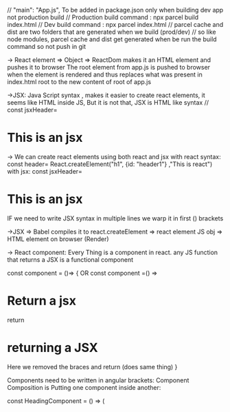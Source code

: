 // "main": "App.js", To be added in package.json only when building dev app not production build
// Production build command : npx parcel build index.html
// Dev build command : npx parcel index.html
// parcel cache and dist are two folders that are generated when we build (prod/dev)
// so like node modules, parcel cache and dist get generated when be run the build command so not push in git

-> React element => Object => ReactDom makes it an HTML element and pushes it to browser
The root element from app.js is pushed to browser when the element is rendered and thus replaces what was present in index.html root to the new content of root of app.js

->JSX: Java Script syntax , makes it easier to create react elements, it seems like HTML inside JS, But it is not that, JSX is HTML like syntax
// const jsxHeader= <h1>This is an jsx</h1>
-> We can create react elements using both react and jsx
with react syntax: const header= React.createElement("h1", {id: "header1"} ,"This is react")
with jsx: const jsxHeader= <h1 id=header1>This is an jsx</h1>

IF we need to write JSX syntax in multiple lines we warp it in first () brackets

->JSX => Babel compiles it to react.createElement => react element JS obj => HTML element on browser (Render)

-> React component: Every Thing is a component in react.
   any JS function that returns a JSX is a functional component

   const component = ()=> {                     OR      const component =() => <h1>Return a jsx</h1>
    return <h1>returning a JSX</h1>                     Here we removed the braces and return (does same thing) 
   }

  Components need to be written in angular brackets: <component />
  Component Composition is Putting one component inside another:  

  const HeadingComponent = () => (
  <div id="Container">
    <Title />       //Component composition (But eveyrthing should be under one main container like div here) Title is another functional component
    <h1>{100+200}</h1> //we can inject any JS Code inside the JSX using curly braces and it would come out as an html element
    {console/log("Print this)}
    <h1 className="heading">Returning JSX using functional Component</h1>
  </div>
  );

  -> useEffect(()=>,[]): contains a call back func and a dependency array
      if the dependency array argument is missing then use effect is called after any component render (be it related to that useEffect hook or not)
      if empty dependency array then the hook is called during initial render and just that once
      if the array [variable] is not empty then useEffect is called every time "variable" is updated 

  -> 2 types of routing:
   1: server side routing: When we route the pages using anchor tags, hence while navigating to another page it fetches the data off that page and then reloads the whole page. e.g: Clicking on about us button would refresh whole page and take us to about us page

   2: Client side routing: using link tags we only re-render / replace the required component and not refresh the whole page making it a single page application, i.e while navigating, whole page is not refreshed.